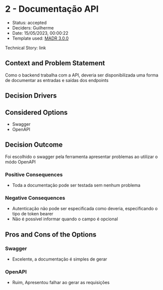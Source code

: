 # 2 - Documentação API

* Status: accepted <!-- optional -->
* Deciders: Guilherme <!-- optional -->
* Date: 15/05/2023, 00:00:22 <!-- optional -->
* Template used: [MADR 3.0.0](https://adr.github.io/madr/) <!-- optional -->

Technical Story: link <!-- optional -->

## Context and Problem Statement

Como o backend trabalha com a API, deveria ser disponibilizada uma forma de documentar as entradas e saídas dos endpoints

## Decision Drivers <!-- optional -->


## Considered Options

* Swagger
* OpenAPI

## Decision Outcome

Foi escolhido o swagger pela ferramenta apresentar problemas ao utilizar o módo OpenAPI

### Positive Consequences <!-- optional -->

* Toda a documentação pode ser testada sem nenhum problema

### Negative Consequences <!-- optional -->

* Autenticação não pode ser especificada como deveria, especificando o tipo de token bearer
* Não é possível informar quando o campo é opcional

## Pros and Cons of the Options <!-- optional -->

### Swagger

* Excelente, a documentação é simples de gerar

### OpenAPI

* Ruim, Apresentou falhar ao gerar as requisições


<!-- markdownlint-disable-file MD013 -->